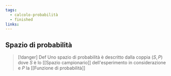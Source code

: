 ```yaml
---
tags:
  - calcolo-probabilità
  - finished
links:
---
```

## Spazio di probabilità

> [!danger] Def
> Uno spazio di probabilità è descritto dalla coppia $(S,P)$ dove $S$ è lo [[Spazio campionario]] dell'esperimento in considerazione e $P$ la [[Funzione di probabilità]]
